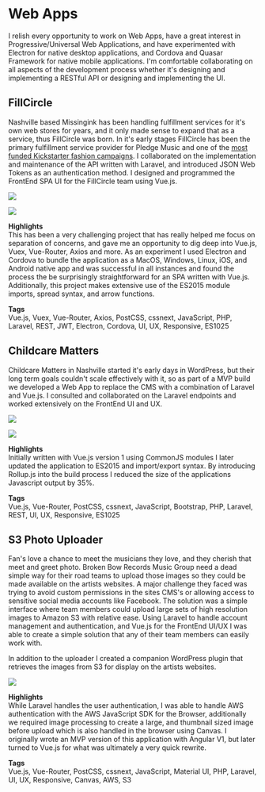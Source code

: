 # Web Apps

I relish every opportunity to work on Web Apps, have a great interest in Progressive/Universal Web Applications, and have experimented with Electron for native desktop applications, and Cordova and Quasar Framework for native mobile applications.  I'm comfortable collaborating on all aspects of the development process whether it's designing and implementing a RESTful API or designing and implementing the UI.

## FillCircle

Nashville based Missingink has been handling fulfillment services for it's own web stores for years, and it only made sense to expand that as a service, thus FillCircle was born.  In it's early stages FillCircle has been the primary fulfillment service provider for Pledge Music and one of the [most funded Kickstarter fashion campaigns](http://www.prnewswire.com/news-releases/zane-lampreys-adv3nture-hoodie-is-the-1-most-funded-kickstarter-fashion-project-ever-300339125.html).  I collaborated on the implementation and maintenance of the API written with Laravel, and introduced JSON Web Tokens as an authentication method.  I designed and programmed the FrontEnd SPA UI for the FillCircle team using Vue.js.

<div class="image-grid responsive">
    <p><img src="/assets/images/projects/fillcircle.jpg"/></p>
    <p><img src="/assets/images/projects/fillcircle-mobile.jpg"/></p>
</div>

__Highlights__  
This has been a very challenging project that has really helped me focus on separation of concerns, and gave me an opportunity to dig deep into Vue.js, Vuex, Vue-Router, Axios and more.  As an experiment I used Electron and Cordova to bundle the application as a MacOS, Windows, Linux, iOS, and Android native app and was successful in all instances and found the process the be surprisingly straightforward for an SPA written with Vue.js.  Additionally, this project makes extensive use of the ES2015 module imports, spread syntax, and arrow functions.

__Tags__  
Vue.js, Vuex, Vue-Router, Axios, PostCSS, cssnext, JavaScript, PHP, Laravel, REST, JWT, Electron, Cordova, UI, UX, Responsive, ES1025

## Childcare Matters

Childcare Matters in Nashville started it's early days in WordPress, but their long term goals couldn't scale effectively with it, so as part of a MVP build we developed a Web App to replace the CMS with a combination of Laravel and Vue.js.  I consulted and collaborated on the Laravel endpoints and worked extensively on the FrontEnd UI and UX.

<div class="image-grid responsive">
    <p><img src="/assets/images/projects/ccm.jpg"/></p>
    <p><img src="/assets/images/projects/ccm-mobile.jpg"/></p>
</div>

__Highlights__  
Initially written with Vue.js version 1 using CommonJS modules I later updated the application to ES2015 and import/export syntax.  By introducing Rollup.js into the build process I reduced the size of the applications Javascript output by 35%.

__Tags__  
Vue.js, Vue-Router, PostCSS, cssnext, JavaScript, Bootstrap, PHP, Laravel, REST, UI, UX, Responsive, ES1025

## S3 Photo Uploader

Fan's love a chance to meet the musicians they love, and they cherish that meet and greet photo.  Broken Bow Records Music Group need a dead simple way for their road teams to upload those images so they could be made available on the artists websites.  A major challenge they faced was trying to avoid custom permissions in the sites CMS's or allowing access to sensitive social media accounts like Facebook.  The solution was a simple interface where team members could upload large sets of high resolution images to Amazon S3 with relative ease.  Using Laravel to handle account management and authentication, and Vue.js for the FrontEnd UI/UX I was able to create a simple solution that any of their team members can easily work with.

In addition to the uploader I created a companion WordPress plugin that retrieves the images from S3 for display on the artists websites.

<div class="image-grid">
    <p><img src="/assets/images/projects/mng.jpg"/></p>
</div>

__Highlights__  
While Laravel handles the user authentication, I was able to handle AWS authentication with the AWS JavaScript SDK for the Browser, additionally we required image processing to create a large, and thumbnail sized image before upload which is also handled in the browser using Canvas.  I originally wrote an MVP version of this application with Angular V1, but later turned to Vue.js for what was ultimately a very quick rewrite.

__Tags__  
Vue.js, Vue-Router, PostCSS, cssnext, JavaScript, Material UI, PHP, Laravel, UI, UX, Responsive, Canvas, AWS, S3
